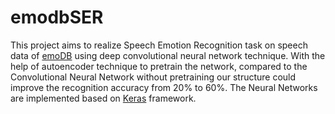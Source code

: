 # emodbSER
This project aims to realize Speech Emotion Recognition task on speech data of [emoDB](http://emodb.bilderbar.info/docu/) using deep convolutional neural network technique. With the help of autoencoder technique to pretrain the network, compared to the Convolutional Neural Network without pretraining our structure could improve the recognition accuracy from 20% to 60%. The Neural Networks are implemented based on [Keras](https://keras.io/) framework.
